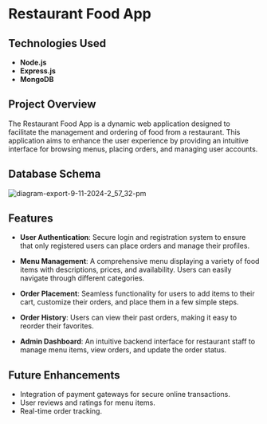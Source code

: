 # Restaurant Food App

## Technologies Used
- **Node.js**
- **Express.js**
- **MongoDB**

## Project Overview
The Restaurant Food App is a dynamic web application designed to facilitate the management and ordering of food from a restaurant. This application aims to enhance the user experience by providing an intuitive interface for browsing menus, placing orders, and managing user accounts.

## Database Schema
![diagram-export-9-11-2024-2_57_32-pm](https://github.com/user-attachments/assets/0315dfea-d6ef-4e96-a2d6-da2a820c26f0)


## Features

- **User Authentication**: Secure login and registration system to ensure that only registered users can place orders and manage their profiles.
  
- **Menu Management**: A comprehensive menu displaying a variety of food items with descriptions, prices, and availability. Users can easily navigate through different categories.

- **Order Placement**: Seamless functionality for users to add items to their cart, customize their orders, and place them in a few simple steps.

- **Order History**: Users can view their past orders, making it easy to reorder their favorites.
  
- **Admin Dashboard**: An intuitive backend interface for restaurant staff to manage menu items, view orders, and update the order status.

## Future Enhancements
- Integration of payment gateways for secure online transactions.
- User reviews and ratings for menu items.
- Real-time order tracking.
